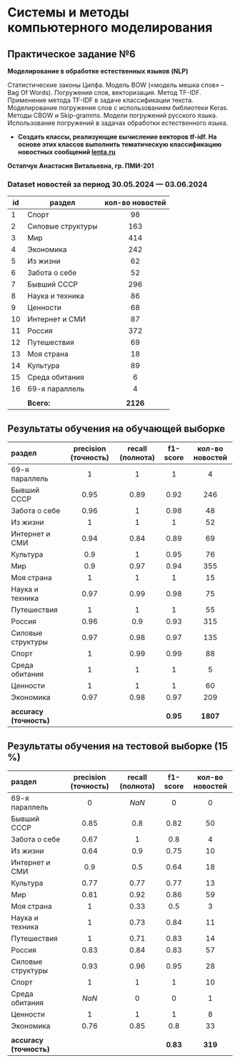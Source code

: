 # Системы и методы компьютерного моделирования
## Практическое задание №6
**Моделирование в обработке естественных языков (NLP)**

Статистические законы Ципфа. Модель BOW («модель мешка слов» – Bag Of Words).
Погружения слов, векторизация. Метод TF-IDF. Применение метода TF-IDF в задаче
классификации текста. Моделирование погружения слов с использованием библиотеки Keras.
Методы CBOW и Skip-gramms. Модели погружений русского языка. Использование
погружений в задачах обработки естественного языка.

- **Создать классы, реализующие вычисление векторов tf-idf. На основе этих классов
выполнить тематическую классификацию новостных сообщений [lenta.ru](https://lenta.ru/)**

**Остапчук Анастасия Витальевна, гр. ПМИ-201**

### Dataset новостей за период 30.05.2024 — 03.06.2024
| id | раздел            | кол-во новостей |
|----|-------------------|:---------------:|
| 1  | Спорт             |       98        |
| 2  | Силовые структуры |       163       |
| 3  | Мир               |       414       |
| 4  | Экономика         |       242       |
| 5  | Из жизни          |       62        |
| 6  | Забота о себе     |       52        |
| 7  | Бывший СССР       |       296       |
| 8  | Наука и техника   |       86        |
| 9  | Ценности          |       68        |
| 10 | Интернет и СМИ    |       87        |
| 11 | Россия            |       372       |
| 12 | Путешествия       |       69        |
| 13 | Моя страна        |       18        |
| 14 | Культура          |       89        |
| 15 | Среда обитания    |        6        |
| 16 | 69-я параллель    |        4        |
|    |                   |                 |
|    | **Всего:**        |    **2126**     |

## Результаты обучения на обучающей выборке

| раздел                  | precision (точность) | recall (полнота) | f1-score | кол-во новостей |
|:------------------------|:--------------------:|:----------------:|:--------:|:---------------:|
| 69-я параллель          |          1           |        1         |    1     |        4        |
| Бывший СССР             |         0.95         |       0.89       |   0.92   |       246       |
| Забота о себе           |         0.96         |        1         |   0.98   |       48        |
| Из жизни                |          1           |        1         |    1     |       52        |
| Интернет и СМИ          |         0.94         |       0.84       |   0.89   |       69        |
| Культура                |         0.9          |        1         |   0.95   |       76        |
| Мир                     |         0.9          |       0.97       |   0.94   |       355       |
| Моя страна              |          1           |        1         |    1     |       15        |
| Наука и техника         |         0.97         |       0.99       |   0.98   |       75        |
| Путешествия             |          1           |        1         |    1     |       55        |
| Россия                  |         0.96         |       0.9        |   0.93   |       315       |
| Силовые структуры       |         0.97         |       0.98       |   0.97   |       135       |
| Спорт                   |          1           |       0.99       |   0.99   |       88        |
| Среда обитания          |          1           |        1         |    1     |        5        |
| Ценности                |          1           |        1         |    1     |       60        |
| Экономика               |         0.97         |       0.98       |   0.97   |       209       |
|                         |                      |                  |          |                 |
| **accuracy (точность)** |                      |                  | **0.95** |    **1807**     |

## Результаты обучения на тестовой выборке (15 %)

| раздел                  | precision (точность) | recall (полнота) | f1-score | кол-во новостей |
|:------------------------|:--------------------:|:----------------:|:--------:|:---------------:|
| 69-я параллель          |          0           |      *NaN*       |    0     |        0        |
| Бывший СССР             |         0.85         |       0.8        |   0.82   |       50        |
| Забота о себе           |         0.67         |        1         |   0.8    |        4        |
| Из жизни                |         0.64         |       0.9        |   0.75   |       10        |
| Интернет и СМИ          |         0.9          |       0.5        |   0.64   |       18        |
| Культура                |         0.77         |       0.77       |   0.77   |       13        |
| Мир                     |         0.81         |       0.92       |   0.86   |       59        |
| Моя страна              |          1           |       0.33       |   0.5    |        3        |
| Наука и техника         |          1           |       0.73       |   0.84   |       11        |
| Путешествия             |          1           |       0.71       |   0.83   |       14        |
| Россия                  |         0.83         |       0.84       |   0.83   |       57        |
| Силовые структуры       |         0.93         |       0.96       |   0.95   |       28        |
| Спорт                   |          1           |        1         |    1     |       10        |
| Среда обитания          |        *NaN*         |        0         |    0     |        1        |
| Ценности                |          1           |        1         |    1     |        8        |
| Экономика               |         0.76         |       0.85       |   0.8    |       33        |
|                         |                      |                  |          |                 |
| **accuracy (точность)** |                      |                  | **0.83** |     **319**     | 
